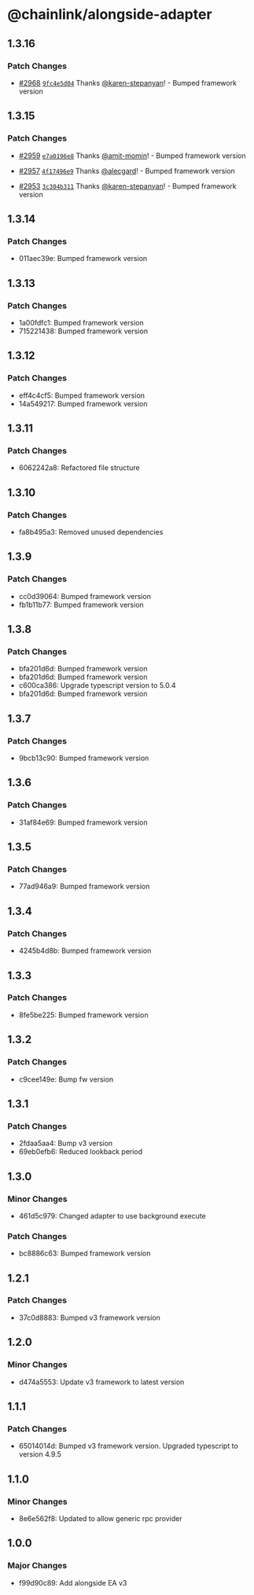 # @chainlink/alongside-adapter

## 1.3.16

### Patch Changes

- [#2968](https://github.com/smartcontractkit/external-adapters-js/pull/2968) [`9fc4e5d04`](https://github.com/smartcontractkit/external-adapters-js/commit/9fc4e5d0457379600bcc763c20217dc2331cf941) Thanks [@karen-stepanyan](https://github.com/karen-stepanyan)! - Bumped framework version

## 1.3.15

### Patch Changes

- [#2959](https://github.com/smartcontractkit/external-adapters-js/pull/2959) [`e7a0196e8`](https://github.com/smartcontractkit/external-adapters-js/commit/e7a0196e8a36c012d482737820b2c89e3ace0e02) Thanks [@amit-momin](https://github.com/amit-momin)! - Bumped framework version

- [#2957](https://github.com/smartcontractkit/external-adapters-js/pull/2957) [`4f17496e9`](https://github.com/smartcontractkit/external-adapters-js/commit/4f17496e90ce4e552bd73e106b5573d812f1e14c) Thanks [@alecgard](https://github.com/alecgard)! - Bumped framework version

- [#2953](https://github.com/smartcontractkit/external-adapters-js/pull/2953) [`3c304b311`](https://github.com/smartcontractkit/external-adapters-js/commit/3c304b311ed864b4bbda580bcbeb0e28bb9298bc) Thanks [@karen-stepanyan](https://github.com/karen-stepanyan)! - Bumped framework version

## 1.3.14

### Patch Changes

- 011aec39e: Bumped framework version

## 1.3.13

### Patch Changes

- 1a00fdfc1: Bumped framework version
- 715221438: Bumped framework version

## 1.3.12

### Patch Changes

- eff4c4cf5: Bumped framework version
- 14a549217: Bumped framework version

## 1.3.11

### Patch Changes

- 6062242a8: Refactored file structure

## 1.3.10

### Patch Changes

- fa8b495a3: Removed unused dependencies

## 1.3.9

### Patch Changes

- cc0d39064: Bumped framework version
- fb1b11b77: Bumped framework version

## 1.3.8

### Patch Changes

- bfa201d6d: Bumped framework version
- bfa201d6d: Bumped framework version
- c600ca386: Upgrade typescript version to 5.0.4
- bfa201d6d: Bumped framework version

## 1.3.7

### Patch Changes

- 9bcb13c90: Bumped framework version

## 1.3.6

### Patch Changes

- 31af84e69: Bumped framework version

## 1.3.5

### Patch Changes

- 77ad946a9: Bumped framework version

## 1.3.4

### Patch Changes

- 4245b4d8b: Bumped framework version

## 1.3.3

### Patch Changes

- 8fe5be225: Bumped framework version

## 1.3.2

### Patch Changes

- c9cee149e: Bump fw version

## 1.3.1

### Patch Changes

- 2fdaa5aa4: Bump v3 version
- 69eb0efb6: Reduced lookback period

## 1.3.0

### Minor Changes

- 461d5c979: Changed adapter to use background execute

### Patch Changes

- bc8886c63: Bumped framework version

## 1.2.1

### Patch Changes

- 37c0d8883: Bumped v3 framework version

## 1.2.0

### Minor Changes

- d474a5553: Update v3 framework to latest version

## 1.1.1

### Patch Changes

- 65014014d: Bumped v3 framework version. Upgraded typescript to version 4.9.5

## 1.1.0

### Minor Changes

- 8e6e562f8: Updated to allow generic rpc provider

## 1.0.0

### Major Changes

- f99d90c89: Add alongside EA v3
